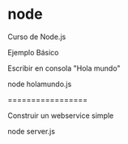 # node
Curso de Node.js


Ejemplo Básico

Escribir en consola  "Hola mundo"

node holamundo.js

=================

Construir un webservice simple

node server.js
